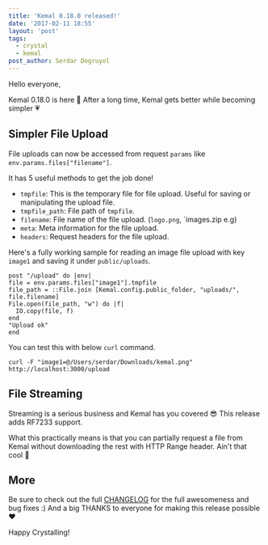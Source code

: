 ```yaml
---
title: 'Kemal 0.18.0 released!'
date: '2017-02-11 18:55'
layout: 'post'
tags:
  - crystal
  - kemal
post_author: Serdar Dogruyol
---
```


Hello everyone,

Kemal 0.18.0 is here :tada: After a long time, Kemal gets better while becoming simpler :heartpulse:

## Simpler File Upload

File uploads can now be accessed from request `params` like `env.params.files["filename"]`.

It has 5 useful methods to get the job done!

- `tmpfile`: This is the temporary file for file upload. Useful for saving or manipulating the upload file.
- `tmpfile_path`: File path of `tmpfile`.
- `filename`: File name of the file upload. (`logo.png`, `images.zip e.g)
- `meta`: Meta information for the file upload.
- `headers`: Request headers for the file upload.

Here's a fully working sample for reading an image file upload with key `image1` and saving it under `public/uploads`.

  ```crystal
post "/upload" do |env|
  file = env.params.files["image1"].tmpfile
  file_path = ::File.join [Kemal.config.public_folder, "uploads/", file.filename]
  File.open(file_path, "w") do |f|
    IO.copy(file, f)
  end
  "Upload ok"
end
  ```

You can test this with below `curl` command.

`curl -F "image1=@/Users/serdar/Downloads/kemal.png" http://localhost:3000/upload`

## File Streaming

Streaming is a serious business and Kemal has you covered :sunglasses: This release adds RF7233 support. 

What this practically means is that you can partially request a file from Kemal without downloading the rest with HTTP Range header. Ain't that cool :sushi: 

## More

Be sure to check out the full [CHANGELOG](https://github.com/kemalcr/kemal/releases/tag/v0.18.0) for the full awesomeness and bug fixes :) And a big THANKS to everyone for making this release possible :heart:

Happy Crystalling!